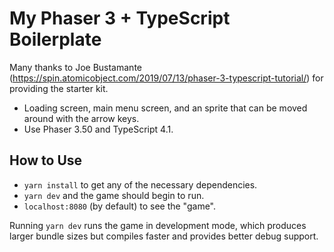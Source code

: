 # My Phaser 3 + TypeScript Boilerplate

Many thanks to Joe Bustamante (https://spin.atomicobject.com/2019/07/13/phaser-3-typescript-tutorial/) for providing the starter kit.

- Loading screen, main menu screen, and an sprite that can be moved around with the arrow keys.
- Use Phaser 3.50 and TypeScript 4.1.

## How to Use

- `yarn install` to get any of the necessary dependencies.
- `yarn dev` and the game should begin to run.
- `localhost:8080` (by default) to see the "game".

Running `yarn dev` runs the game in development mode, which produces larger bundle sizes but compiles faster and provides better debug support.